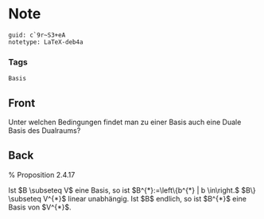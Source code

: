 # Note
```
guid: c`9r~S3+eA
notetype: LaTeX-deb4a
```

### Tags
```
Basis
```

## Front
Unter welchen Bedingungen findet man zu einer Basis auch eine Duale Basis des Dualraums?

## Back
% Proposition 2.4.17<div>
</div><div>Ist $B \subseteq V$ eine Basis, so ist $B^{*}:=\left\{b^{*} | b \in\right.$ $B\} \subseteq V^{*}$ linear unabhängig. Ist $B$ endlich, so ist $B^{*}$ eine Basis von $V^{*}$.
</div>
